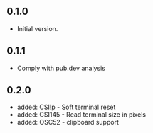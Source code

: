## 0.1.0

- Initial version.

## 0.1.1

- Comply with pub.dev analysis

## 0.2.0

- added: CSI!p - Soft terminal reset
- added: CSI145 - Read terminal size in pixels
- added: OSC52 - clipboard support
